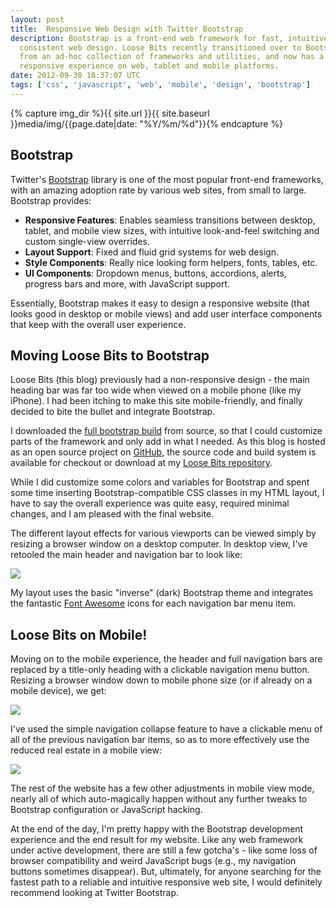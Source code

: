```yaml
---
layout: post
title:  Responsive Web Design with Twitter Bootstrap
description: Bootstrap is a front-end web framework for fast, intuitive and
  consistent web design. Loose Bits recently transitioned over to Bootstrap
  from an ad-hoc collection of frameworks and utilities, and now has a unified,
  responsive experience on web, tablet and mobile platforms.
date: 2012-09-30 18:37:07 UTC
tags: ['css', 'javascript', 'web', 'mobile', 'design', 'bootstrap']
---
```

{% capture img_dir %}{{ site.url }}{{ site.baseurl }}media/img/{{page.date|date: "%Y/%m/%d"}}{% endcapture %}

## Bootstrap

Twitter's [Bootstrap][bootstrap] library is one of the most popular front-end
frameworks, with an amazing adoption rate by various web sites, from small
to large.  Bootstrap provides:

* **Responsive Features**: Enables seamless transitions between desktop, tablet,
  and mobile view sizes, with intuitive look-and-feel switching and custom
  single-view overrides.
* **Layout Support**: Fixed and fluid grid systems for web design.
* **Style Components**: Really nice looking form helpers, fonts, tables, etc.
* **UI Components**: Dropdown menus, buttons, accordions, alerts, progress bars
  and more, with JavaScript support.

Essentially, Bootstrap makes it easy to design a responsive website (that looks
good in desktop or mobile views) and add user interface components that keep
with the overall user experience.

## Moving Loose Bits to Bootstrap

Loose Bits (this blog) previously had a non-responsive design - the main
heading bar was far too wide when viewed on a mobile phone (like my iPhone).
I had been itching to make this site mobile-friendly, and finally decided to
bite the bullet and integrate Bootstrap.

I downloaded the [full bootstrap build][build] from source, so that I could
customize parts of the framework and only add in what I needed. As this blog
is hosted as an open source project on [GitHub][github], the source code
and build system is available for checkout or download at my
[Loose Bits repository][lb_repo].

<!-- more start -->

While I did customize some colors and variables for Bootstrap and spent
some time inserting Bootstrap-compatible CSS classes in my HTML layout, I have
to say the overall experience was quite easy, required minimal changes, and
I am pleased with the final website.

The different layout effects for various viewports can be viewed simply by
resizing a browser window on a desktop computer. In desktop view, I've retooled
the main header and navigation bar to look like:

<div class="pull-center">
  <img class="bordered" src="{{ img_dir }}/desktop.png" />
  <p />
</div>

My layout uses the basic "inverse" (dark) Bootstrap theme and integrates the
fantastic [Font Awesome][font_awesome] icons for each navigation bar menu item.

## Loose Bits on Mobile!

Moving on to the mobile experience, the header and full navigation bars are
replaced by a title-only heading with a clickable navigation menu button.
Resizing a browser window down to mobile phone size (or if already on a mobile
device), we get:

<div class="pull-center">
  <img class="bordered" src="{{ img_dir }}/mobile.png" />
  <p />
</div>

I've used the simple navigation collapse feature to have a clickable menu of
all of the previous navigation bar items, so as to more effectively use the
reduced real estate in a mobile view:

<div class="pull-center">
  <img class="bordered" src="{{ img_dir }}/mobile-menu.png" />
  <p />
</div>

The rest of the website has a few other adjustments in mobile view mode, nearly
all of which auto-magically happen without any further tweaks to Bootstrap
configuration or JavaScript hacking.

At the end of the day, I'm pretty happy with the Bootstrap development
experience and the end result for my website.
Like any web framework under active development, there are still a few
gotcha's - like some loss of browser compatibility and weird JavaScript
bugs (e.g., my navigation buttons sometimes disappear).
But, ultimately, for anyone searching for the fastest path to a reliable and
intuitive responsive web site, I would definitely recommend looking at Twitter
Bootstrap.

[bootstrap]: http://twitter.github.com/bootstrap/
[build]: https://github.com/twitter/bootstrap
[github]: http://github.com
[lb_repo]: https://github.com/ryan-roemer/loose-bits
[font_awesome]: http://fortawesome.github.com/Font-Awesome/

<!-- more end -->
